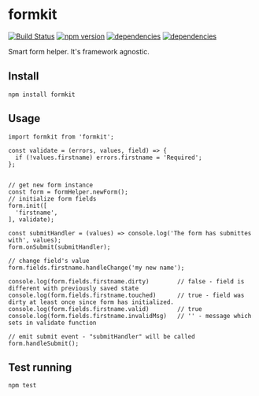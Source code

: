 # formkit

[![Build Status](https://travis-ci.org/bozonx/formkit.svg?branch=master)](https://travis-ci.org/bozonx/formkit)      [![npm version](https://badge.fury.io/js/formkit.svg)](https://badge.fury.io/js/formkit)   [![dependencies](https://david-dm.org/bozonx/formkit/status.svg)](https://david-dm.org/bozonx/formkit)   [![dependencies](https://david-dm.org/bozonx/formkit/dev-status.svg)](https://david-dm.org/bozonx/formkit?type=dev)

Smart form helper. It's framework agnostic.


## Install

    npm install formkit

## Usage

    import formkit from 'formkit';

    const validate = (errors, values, field) => {
      if (!values.firstname) errors.firstname = 'Required';
    };

    
    // get new form instance
    const form = formHelper.newForm();
    // initialize form fields
    form.init([
      'firstname',
    ], validate);
    
    const submitHandler = (values) => console.log('The form has submittes with', values);
    form.onSubmit(submitHandler);
    
    // change field's value
    form.fields.firstname.handleChange('my new name');
    
    console.log(form.fields.firstname.dirty)        // false - field is different with previously saved state
    console.log(form.fields.firstname.touched)      // true - field was dirty at least once since form has initialized.
    console.log(form.fields.firstname.valid)        // true
    console.log(form.fields.firstname.invalidMsg)   // '' - message which sets in validate function
    
    // emit submit event - "submitHandler" will be called
    form.handleSubmit();


## Test running

    npm test
